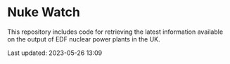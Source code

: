 # Nuke Watch

This repository includes code for retrieving the latest information available on the output of EDF nuclear power plants in the UK.

Last updated: 2023-05-26 13:09